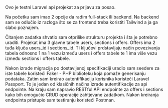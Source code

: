 Ovo je testni Laravel api projekat za prijavu za posao.

Na početku sam imao 2 opcije da radim full-stack ili backend. Na backend sam se odlučio iz razloga što se za frontend treba koristiti Tailwind a ja ga slabo poznajem.

Čitanjem zadatka shvatio sam otprilike strukturu projekta i šta je potrebno uraditi. Projekat ima 3 glavne tabele users, sections i offers. Offers ima 2 tuđa ključa users_id i sections_id. Ti ključevi prdstavljaju način povezivanja tabela odnosno 1 na 1 vezu između users i offers tabele te 1 ima više vezu  između sections i offers tabele.

Nakon izrade migracija po dostavljenoj specifikaciji uradio  sam seedere za iste tabele koristeći Faker - PHP biblioteku koja pomaže generisanju podataka.
Zatim sam kreirao autentifikaciju korisnika koristeći Laravel Passport. To je jedan od klasičnih načina izrade autentifikacije za api endpointe. 
Na kraju sam napravio RESTful API endpointe za offers i sections kako bih omogućio CRUD operacije zahtjevane zadatkom. Nakon kreiranja endpointa pristupio sam testiranju koristeći Postman. 
